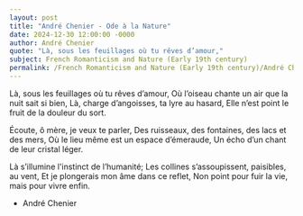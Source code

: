 ```yaml
---
layout: post
title: "André Chenier - Ode à la Nature"
date: 2024-12-30 12:00:00 -0000
author: André Chenier
quote: "Là, sous les feuillages où tu rêves d’amour,"
subject: French Romanticism and Nature (Early 19th century)
permalink: /French Romanticism and Nature (Early 19th century)/André Chenier/André Chenier - Ode à la Nature
---
```


Là, sous les feuillages où tu rêves d’amour,
Où l’oiseau chante un air que la nuit sait si bien,
Là, charge d’angoisses, ta lyre au hasard,
Elle n’est point le fruit de la douleur du sort.

Écoute, ô mère, je veux te parler,
Des ruisseaux, des fontaines, des lacs et des mers,
Où le lieu même est un espace d’émeraude,
Un écho d’un chant de leur cristal léger.

Là s’illumine l'instinct de l’humanité;
Les collines s’assoupissent, paisibles, au vent,
Et je plongerais mon âme dans ce reflet,
Non point pour fuir la vie, mais pour vivre enfin.


- André Chenier
